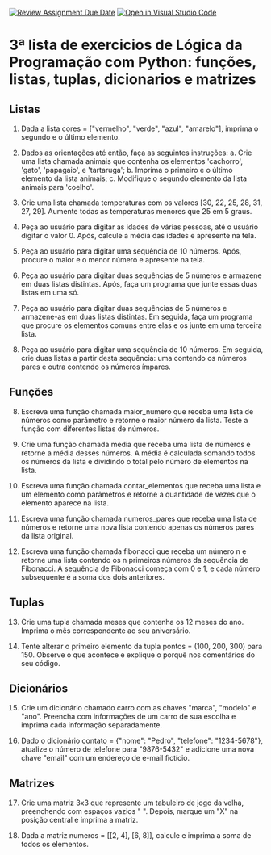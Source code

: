 [![Review Assignment Due Date](https://classroom.github.com/assets/deadline-readme-button-22041afd0340ce965d47ae6ef1cefeee28c7c493a6346c4f15d667ab976d596c.svg)](https://classroom.github.com/a/YIh0qM23)
[![Open in Visual Studio Code](https://classroom.github.com/assets/open-in-vscode-2e0aaae1b6195c2367325f4f02e2d04e9abb55f0b24a779b69b11b9e10269abc.svg)](https://classroom.github.com/online_ide?assignment_repo_id=16057309&assignment_repo_type=AssignmentRepo)
# 3ª lista de exercicios de Lógica da Programação com Python: funções, listas, tuplas, dicionarios e matrizes

## Listas

1. Dada a lista cores = ["vermelho", "verde", "azul", "amarelo"], imprima o segundo e o último elemento.

2. Dados as orientações até então, faça as seguintes instruções:
	a. Crie uma lista chamada animais que contenha os elementos 'cachorro', 'gato', 'papagaio', e 'tartaruga';
	b. Imprima o primeiro e o último elemento da lista animais;
	c. Modifique o segundo elemento da lista animais para 'coelho'.

3. Crie uma lista chamada temperaturas com os valores [30, 22, 25, 28, 31, 27, 29]. Aumente todas as temperaturas menores que 25 em 5 graus.

4. Peça ao usuário para digitar as idades de várias pessoas, até o usuário digitar o valor 0. Após, calcule a média das idades e apresente na tela.

5. Peça ao usuário para digitar uma sequência de 10 números. Após, procure o maior e o menor número e apresente na tela.

6. Peça ao usuário para digitar duas sequências de 5 números e armazene em duas listas distintas. Após, faça um programa que junte essas duas listas em uma só.

7. Peça ao usuário para digitar duas sequências de 5 números e armazene-as em duas listas distintas. Em seguida, faça um programa que procure os elementos comuns entre elas e os junte em uma terceira lista.

8. Peça ao usuário para digitar uma sequência de 10 números. Em seguida, crie duas listas a partir desta sequência: uma contendo os números pares e outra contendo os números ímpares.

## Funções

8. Escreva uma função chamada maior_numero que receba uma lista de números como parâmetro e retorne o maior número da lista. Teste a função com diferentes listas de números.

9. Crie uma função chamada media que receba uma lista de números e retorne a média desses números. A média é calculada somando todos os números da lista e dividindo o total pelo número de elementos na lista.

10. Escreva uma função chamada contar_elementos que receba uma lista e um elemento como parâmetros e retorne a quantidade de vezes que o elemento aparece na lista.

11. Escreva uma função chamada numeros_pares que receba uma lista de números e retorne uma nova lista contendo apenas os números pares da lista original.

12. Escreva uma função chamada fibonacci que receba um número n e retorne uma lista contendo os n primeiros números da sequência de Fibonacci. A sequência de Fibonacci começa com 0 e 1, e cada número subsequente é a soma dos dois anteriores.

## Tuplas

13. Crie uma tupla chamada meses que contenha os 12 meses do ano. Imprima o mês correspondente ao seu aniversário.

14. Tente alterar o primeiro elemento da tupla pontos = (100, 200, 300) para 150. Observe o que acontece e explique o porquê nos comentários do seu código.

## Dicionários

15. Crie um dicionário chamado carro com as chaves "marca", "modelo" e "ano". Preencha com informações de um carro de sua escolha e imprima cada informação separadamente.

16. Dado o dicionário contato = {"nome": "Pedro", "telefone": "1234-5678"}, atualize o número de telefone para "9876-5432" e adicione uma nova chave "email" com um endereço de e-mail fictício.

## Matrizes

17. Crie uma matriz 3x3 que represente um tabuleiro de jogo da velha, preenchendo com espaços vazios " ". Depois, marque um "X" na posição central e imprima a matriz.
    
19. Dada a matriz numeros = [[2, 4], [6, 8]], calcule e imprima a soma de todos os elementos.
